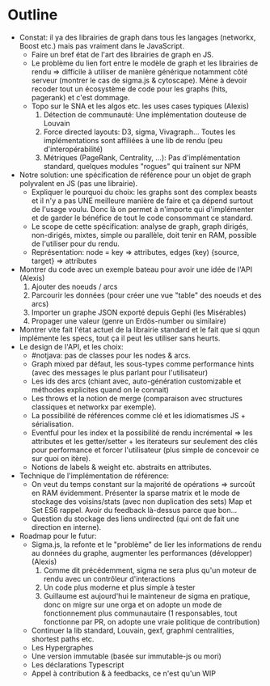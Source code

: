 # Outline

* Constat: il ya des librairies de graph dans tous les langages (networkx, Boost etc.) mais pas vraiment dans le JavaScript.
  - Faire un bref état de l'art des librairies de graph en JS.
  - Le problème du lien fort entre le modèle de graph et les librairies de rendu => difficile à utiliser de manière générique notamment côté serveur (montrer le cas de sigma.js & cytoscape). Mène à devoir recoder tout un écosystème de code pour les graphs (hits, pagerank) et c'est dommage.
  - Topo sur le SNA et les algos etc. les uses cases typiques (Alexis)
    1. Détection de communauté: Une implémentation douteuse de Louvain
    2. Force directed layouts: D3, sigma, Vivagraph... Toutes les implémentations sont affiliées à une lib de rendu (peu d'interopérabilité)
    3. Métriques (PageRank, Centrality, ...): Pas d'implémentation standard, quelques modules "rogues" qui traînent sur NPM
* Notre solution: une spécification de référence pour un objet de graph polyvalent en JS (pas une librairie).
  - Expliquer le pourquoi du choix: les graphs sont des complex beasts et il n'y a pas UNE meilleure manière de faire et ça dépend surtout de l'usage voulu. Donc là on permet à n'importe qui d'implémenter et de garder le bénéfice de tout le code consommant ce standard.
  - Le scope de cette spécification: analyse de graph, graph dirigés, non-dirigés, mixtes, simple ou parallèle, doit tenir en RAM, possible de l'utiliser pour du rendu.
  - Représentation: node = key => attributes, edges (key) {source, target} => attributes
* Montrer du code avec un exemple bateau pour avoir une idée de l'API (Alexis)
  1. Ajouter des noeuds / arcs
  2. Parcourir les données (pour créer une vue "table" des noeuds et des arcs)
  3. Importer un graphe JSON exporté depuis Gephi (les Misérables)
  4. Propager une valeur (genre un Erdös-number ou similaire)
* Montrer vite fait l'état actuel de la librairie standard et le fait que si qqun implémente les specs, tout ça il peut les utiliser sans heurts.
* Le design de l'API, et les choix:
  - #notjava: pas de classes pour les nodes & arcs.
  - Graph mixed par défaut, les sous-types comme performance hints (avec des messages le plus parlant pour l'utilisateur)
  - Les ids des arcs (chiant avec, auto-génération customizable et méthodes explicites quand on le connait)
  - Les throws et la notion de merge (comparaison avec structures classiques et networkx par exemple).
  - La possibilité de références comme clé et les idiomatismes JS + sérialisation.
  - Eventful pour les index et la possibilité de rendu incrémental => les attributes et les getter/setter + les iterateurs sur seulement des clés pour performance et forcer l'utilisateur (plus simple de concevoir ce sur quoi on itère).
  - Notions de labels & weight etc. abstraits en attributes.
* Technique de l'implémentation de référence:
  - On veut du temps constant sur la majorité de opérations => surcoût en RAM évidemment. Présenter la sparse matrix et le mode de stockage des voisins/stats (avec non duplication des sets) Map et Set ES6 rappel. Avoir du feedback là-dessus parce que bon...
  - Question du stockage des liens undirected (qui ont de fait une direction en interne).
* Roadmap pour le futur:
  - Sigma.js, la refonte et le "problème" de lier les informations de rendu au données du graphe, augmenter les performances (développer) (Alexis)
    1. Comme dit précédemment, sigma ne sera plus qu'un moteur de rendu avec un contrôleur d'interactions
    2. Un code plus moderne et plus simple à tester
    3. Guillaume est aujourd'hui le mainteneur de sigma en pratique, donc on migre sur une orga et on adopte un mode de fonctionnement plus communautaire (1 responsables, tout fonctionne par PR, on adopte une vraie politique de contribution)
  - Continuer la lib standard, Louvain, gexf, graphml centralities, shortest paths etc.
  - Les Hypergraphes
  - Une version immutable (basée sur immutable-js ou mori)
  - Les déclarations Typescript
  - Appel à contribution & à feedbacks, ce n'est qu'un WIP
